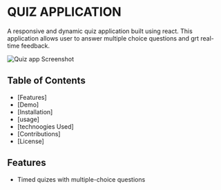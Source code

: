 # QUIZ APPLICATION
A responsive and dynamic quiz application built using react.
This application allows user to answer multiple choice questions and grt real-time feedback.

![Quiz app Screenshot]()

## Table of Contents
- [Features]
- [Demo]
- [Installation]
- [usage]
- [technoogies Used]
- [Contributions]
- [License]

## Features
- Timed quizes with multiple-choice questions
